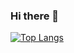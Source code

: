 ### Hi there 👋

[![Top Langs](https://github-readme-stats.vercel.app/api/top-langs/?username=akitaonrails&layout=compact&show_icons=true&hide_border=true&card_width=1080px&text_bold=true&border_radius=10)](https://github.com/anuraghazra/github-readme-stats)
